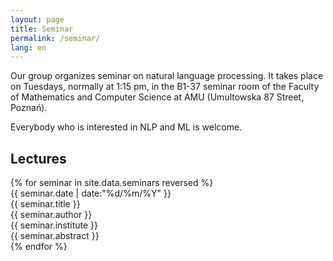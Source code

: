 ```yaml
---
layout: page
title: Seminar
permalink: /seminar/
lang: en
---
```


Our group organizes seminar on natural language processing. It takes place on
Tuesdays, normally at 1:15 pm, in the B1-37 seminar room of the Faculty of
Mathematics and Computer Science at AMU (Umultowska 87 Street, Poznań).

Everybody who is interested in NLP and ML is welcome.

Lectures
--------

<div class="seminars">
  {% for seminar in site.data.seminars reversed %}
  <div class="seminar">
    <div class="date">{{ seminar.date | date:"%d/%m/%Y" }}</div>
    <div class="box">
      <div class="title">{{ seminar.title }}</div>
      <div class="author">{{ seminar.author }}</div>
      <span class="institute">{{ seminar.institute }}</span>
      <div class="abstract">{{ seminar.abstract }}</div>
    </div>
  </div>
  {% endfor %}
</div>
